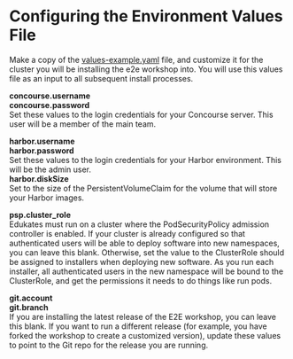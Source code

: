 # Configuring the Environment Values File

Make a copy of the [values-example.yaml](../../values-example.yaml) file, and customize it for the cluster you will be installing the e2e workshop into. You will use this values file as an input to all subsequent install processes.

**concourse.username**<br>
**concourse.password**<br>
Set these values to the login credentials for your Concourse server. This user will be a member of the main team.

**harbor.username**<br>
**harbor.password**<br>
Set these values to the login credentials for your Harbor environment. This will be the admin user.<br>
**harbor.diskSize**<br>
Set to the size of the PersistentVolumeClaim for the volume that will store your Harbor images.

**psp.cluster_role**<br>
Edukates must run on a cluster where the PodSecurityPolicy admission controller is enabled. If your cluster is already configured so that authenticated users will be able to deploy software into new namespaces, you can leave this blank. Otherwise, set the value to the ClusterRole should be assigned to installers when deploying new software. As you run each installer, all authenticated users in the new namespace will be bound to the ClusterRole, and get the permissions it needs to do things like run pods.

**git.account**<br>
**git.branch**<br>
If you are installing the latest release of the E2E workshop, you can leave this blank. If you want to run a different release (for example, you have forked the workshop to create a customized version), update these values to point to the Git repo for the release you are running.